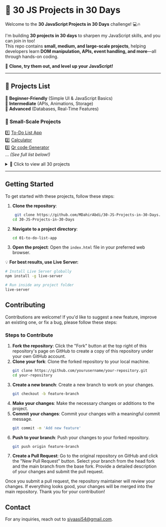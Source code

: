 # 🚀 30 JS Projects in 30 Days  

Welcome to the **30 JavaScript Projects in 30 Days** challenge! 💻🔥  

I'm building **30 projects in 30 days** to sharpen my JavaScript skills, and you can join in too!  
This repo contains **small, medium, and large-scale projects**, helping developers learn **DOM manipulation, APIs, event handling, and more**—all through hands-on coding.  

📌 **Clone, try them out, and level up your JavaScript!**  

---

## 🚀 Projects List  

🔹 **Beginner-Friendly** (Simple UI & JavaScript Basics)  
🔹 **Intermediate** (APIs, Animations, Storage)  
🔹 **Advanced** (Databases, Real-Time Features)  

### 📌 Small-Scale Projects  
1️⃣ [To-Do List App](./01-to-do-list-app)  
2️⃣ [Calculator](./02-calculator)  
3️⃣ [Qr code Generator](./03-qr-code-generator)  
... *(See full list below!)*  

<details>
  <summary>📜 Click to view all 30 projects</summary>

4️⃣ [Digital Clock](./04-digital-clock)  
5️⃣ [Memory Game](./05-memory-game)  
6️⃣ [Countdown Timer](./06-countdown-timer)  
7️⃣ [Password Generator](./07-password-generator)  
8️⃣ [Unit Converter](./08-unit-converter)  
9️⃣ [Weather App](./09-weather-app)  
1️⃣0️⃣ [Currency Converter](./10-currency-converter)  
1️⃣1️⃣ [Quiz App](./11-quiz-app)  
1️⃣2️⃣ [Expense Tracker](./12-expense-tracker)  
1️⃣3️⃣ [Pomodoro Timer](./13-pomodoro-timer)  
1️⃣4️⃣ [Markdown Previewer](./14-markdown-previewer)  
1️⃣5️⃣ [Form Validation](./15-form-validation)  
1️⃣6️⃣ [GitHub User Search](./16-github-user-search)  
1️⃣7️⃣ [Memory Game](./17-memory-game)  
1️⃣8️⃣ [Image Gallery](./18-image-gallery)  
1️⃣9️⃣ [Infinite Scroll](./19-infinite-scroll)  
2️⃣0️⃣ [Movie Database](./20-movie-database)  
2️⃣1️⃣ [E-commerce Product Page](./21-e-commerce-product-page)  
2️⃣2️⃣ [Blog](./22-blog)  
2️⃣3️⃣ [Chat Application](./23-chat-application)  
2️⃣4️⃣ [Landing Page](./24-landing-page)  
2️⃣5️⃣ [Portfolio Website](./25-portfolio-website)  
2️⃣6️⃣ [Music Player](./26-music-player)  
2️⃣7️⃣ [Drawing App](./27-drawing-app)  
2️⃣8️⃣ [Task Manager](./28-task-manager)  
2️⃣9️⃣ [Flashcard App](./29-flashcard-app)  
3️⃣0️⃣ [Recipe App](./30-recipe-app)  

</details>  

---

## Getting Started

To get started with these projects, follow these steps:

1. **Clone the repository**:
    ```bash
     git clone https://github.com/MDahirAbdi/30-JS-Projects-in-30-Days.git
    cd 30-JS-Projects-in-30-Days
    ```

2. **Navigate to a project directory**:
    ```bash
   cd 01-to-do-list-app
    ```

3. **Open the project**:
    Open the `index.html` file in your preferred web browser.

💡 **For best results, use Live Server:**  
```bash
# Install Live Server globally
npm install -g live-server

# Run inside any project folder
live-server
```
## Contributing

Contributions are welcome! If you'd like to suggest a new feature, improve an existing one, or fix a bug, please follow these steps:

### Steps to Contribute

1. **Fork the repository**: Click the "Fork" button at the top right of this repository's page on GitHub to create a copy of this repository under your own GitHub account.
2. **Clone your fork**: Clone the forked repository to your local machine.
    ```bash
    git clone https://github.com/yourusername/your-repository.git
    cd your-repository
    ```
3. **Create a new branch**: Create a new branch to work on your changes.
    ```bash
    git checkout -b feature-branch
    ```
4. **Make your changes**: Make the necessary changes or additions to the project.
5. **Commit your changes**: Commit your changes with a meaningful commit message.
    ```bash
    git commit -m 'Add new feature'
    ```
6. **Push to your branch**: Push your changes to your forked repository.
    ```bash
    git push origin feature-branch
    ```
7. **Create a Pull Request**: Go to the original repository on GitHub and click the "New Pull Request" button. Select your branch from the head fork and the main branch from the base fork. Provide a detailed description of your changes and submit the pull request.

Once you submit a pull request, the repository maintainer will review your changes. If everything looks good, your changes will be merged into the main repository. Thank you for your contribution!

## Contact
For any inquiries, reach out to [siyaasi54@gmail.com](mailto:siyaasi54@gmail.com).
